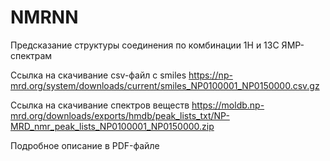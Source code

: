 # NMRNN
Предсказание структуры соединения по комбинации 1H и 13C ЯМР-спектрам

Ссылка на скачивание csv-файл с smiles https://np-mrd.org/system/downloads/current/smiles_NP0100001_NP0150000.csv.gz

Ссылка на скачивание спектров веществ https://moldb.np-mrd.org/downloads/exports/hmdb/peak_lists_txt/NP-MRD_nmr_peak_lists_NP0100001_NP0150000.zip

Подробное описание в PDF-файле
